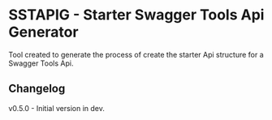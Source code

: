 # SSTAPIG - Starter Swagger Tools Api Generator
Tool created to generate the process of create the starter Api structure for a Swagger Tools Api.


## Changelog
v0.5.0 - Initial version in dev.
